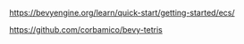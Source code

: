 

https://bevyengine.org/learn/quick-start/getting-started/ecs/

https://github.com/corbamico/bevy-tetris
